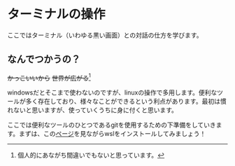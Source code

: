 # ターミナルの操作
ここではターミナル（いわゆる黒い画面）との対話の仕方を学びます。

## なんでつかうの？
~~かっこいいから~~
~~世界が広がる~~[^1]

windowsだとそこまで使わないのですが、linuxの操作で多用します。便利なツールが多く存在しており、様々なことができるという利点があります。最初は慣れないと思いますが、使っていくうちに身に付くと思います。

ここでは便利なツールのひとつであるgitを使用するための下準備をしていきます。まずは、この[ページ](https://kickstart.jo-ken.info/wsl_environment/chapter_1.html)を見ながらwslをインストールしてみましょう！

[^1]:個人的にあながち間違いでもないと思っています。

